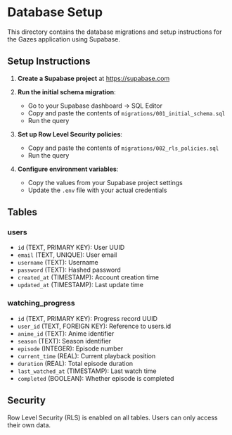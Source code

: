# Database Setup

This directory contains the database migrations and setup instructions for the Gazes application using Supabase.

## Setup Instructions

1. **Create a Supabase project** at https://supabase.com

2. **Run the initial schema migration**:
   - Go to your Supabase dashboard → SQL Editor
   - Copy and paste the contents of `migrations/001_initial_schema.sql`
   - Run the query

3. **Set up Row Level Security policies**:
   - Copy and paste the contents of `migrations/002_rls_policies.sql`
   - Run the query

4. **Configure environment variables**:
   - Copy the values from your Supabase project settings
   - Update the `.env` file with your actual credentials

## Tables

### users
- `id` (TEXT, PRIMARY KEY): User UUID
- `email` (TEXT, UNIQUE): User email
- `username` (TEXT): Username
- `password` (TEXT): Hashed password
- `created_at` (TIMESTAMP): Account creation time
- `updated_at` (TIMESTAMP): Last update time

### watching_progress
- `id` (TEXT, PRIMARY KEY): Progress record UUID
- `user_id` (TEXT, FOREIGN KEY): Reference to users.id
- `anime_id` (TEXT): Anime identifier
- `season` (TEXT): Season identifier
- `episode` (INTEGER): Episode number
- `current_time` (REAL): Current playback position
- `duration` (REAL): Total episode duration
- `last_watched_at` (TIMESTAMP): Last watch time
- `completed` (BOOLEAN): Whether episode is completed

## Security

Row Level Security (RLS) is enabled on all tables. Users can only access their own data.